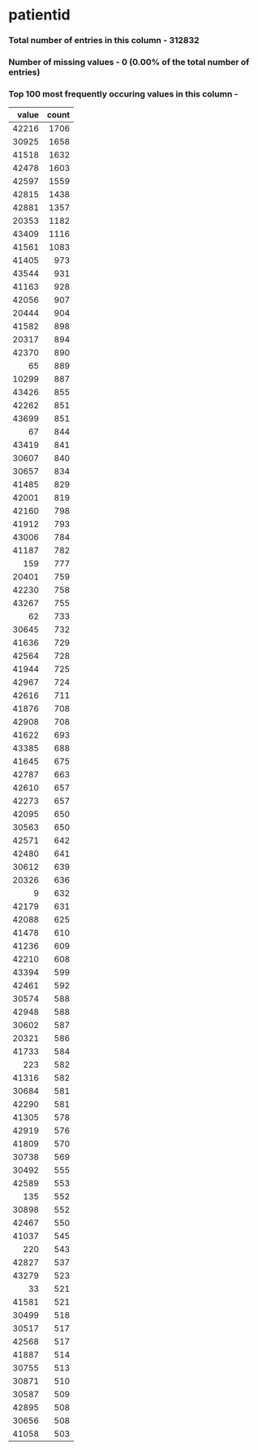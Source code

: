 
# patientid

### Total number of entries in this column - 312832

### Number of missing values - 0 (0.00% of the total number of entries)

### Top 100 most frequently occuring values in this column -

|   value |   count |
|--------:|--------:|
|   42216 |    1706 |
|   30925 |    1658 |
|   41518 |    1632 |
|   42478 |    1603 |
|   42597 |    1559 |
|   42815 |    1438 |
|   42881 |    1357 |
|   20353 |    1182 |
|   43409 |    1116 |
|   41561 |    1083 |
|   41405 |     973 |
|   43544 |     931 |
|   41163 |     928 |
|   42056 |     907 |
|   20444 |     904 |
|   41582 |     898 |
|   20317 |     894 |
|   42370 |     890 |
|      65 |     889 |
|   10299 |     887 |
|   43426 |     855 |
|   42262 |     851 |
|   43699 |     851 |
|      67 |     844 |
|   43419 |     841 |
|   30607 |     840 |
|   30657 |     834 |
|   41485 |     829 |
|   42001 |     819 |
|   42160 |     798 |
|   41912 |     793 |
|   43006 |     784 |
|   41187 |     782 |
|     159 |     777 |
|   20401 |     759 |
|   42230 |     758 |
|   43267 |     755 |
|      62 |     733 |
|   30645 |     732 |
|   41636 |     729 |
|   42564 |     728 |
|   41944 |     725 |
|   42967 |     724 |
|   42616 |     711 |
|   41876 |     708 |
|   42908 |     708 |
|   41622 |     693 |
|   43385 |     688 |
|   41645 |     675 |
|   42787 |     663 |
|   42610 |     657 |
|   42273 |     657 |
|   42095 |     650 |
|   30563 |     650 |
|   42571 |     642 |
|   42480 |     641 |
|   30612 |     639 |
|   20326 |     636 |
|       9 |     632 |
|   42179 |     631 |
|   42088 |     625 |
|   41478 |     610 |
|   41236 |     609 |
|   42210 |     608 |
|   43394 |     599 |
|   42461 |     592 |
|   30574 |     588 |
|   42948 |     588 |
|   30602 |     587 |
|   20321 |     586 |
|   41733 |     584 |
|     223 |     582 |
|   41316 |     582 |
|   30684 |     581 |
|   42290 |     581 |
|   41305 |     578 |
|   42919 |     576 |
|   41809 |     570 |
|   30738 |     569 |
|   30492 |     555 |
|   42589 |     553 |
|     135 |     552 |
|   30898 |     552 |
|   42467 |     550 |
|   41037 |     545 |
|     220 |     543 |
|   42827 |     537 |
|   43279 |     523 |
|      33 |     521 |
|   41581 |     521 |
|   30499 |     518 |
|   30517 |     517 |
|   42568 |     517 |
|   41887 |     514 |
|   30755 |     513 |
|   30871 |     510 |
|   30587 |     509 |
|   42895 |     508 |
|   30656 |     508 |
|   41058 |     503 |

